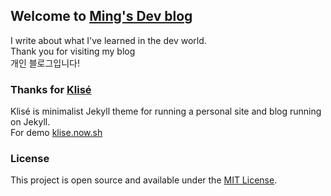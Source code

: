 ## Welcome to [Ming's Dev blog](https://keimindev.github.io/)

I write about what I've learned in the dev world. <br>
Thank you for visiting my blog <br>
개인 블로그입니다! <br>


### Thanks for [Klisé](https://github.com/piharpi/jekyll-klise.git)

Klisé is minimalist Jekyll theme for running a personal site and blog running on Jekyll.<br>
For demo <a href="https://klise.now.sh" target="_blank" rel="noopener">klise.now.sh</a>

### License

This project is open source and available under the [MIT License](LICENSE).
